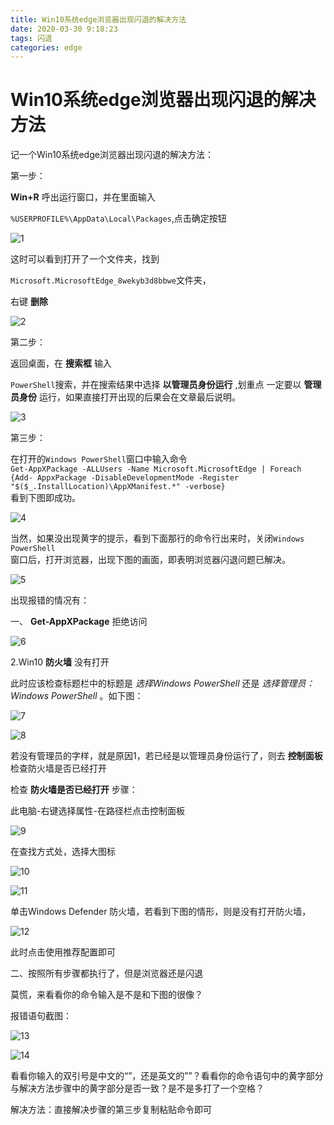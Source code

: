 ```yaml
---
title: Win10系统edge浏览器出现闪退的解决方法
date: 2020-03-30 9:18:23
tags: 闪退
categories: edge
---
```


#  Win10系统edge浏览器出现闪退的解决方法

记一个Win10系统edge浏览器出现闪退的解决方法：

第一步：

**Win+R** 呼出运行窗口，并在里面输入

`%USERPROFILE%\AppData\Local\Packages`,点击确定按钮

![1](1.png)

这时可以看到打开了一个文件夹，找到

`Microsoft.MicrosoftEdge_8wekyb3d8bbwe`文件夹，

右键 **删除**

![2](2.png)

第二步：

返回桌面，在 **搜索框** 输入

`PowerShell`搜索，并在搜索结果中选择 **以管理员身份运行** ,划重点 一定要以 **管理员身份**
运行，如果直接打开出现的后果会在文章最后说明。

![3](3.png)

第三步：

在打开的`Windows PowerShell`窗口中输入命令  
`Get-AppXPackage -ALLUsers -Name Microsoft.MicrosoftEdge | Foreach {Add-
AppxPackage -DisableDevelopmentMode -Register
"$($_.InstallLocation)\AppXManifest.*" -verbose}`  
看到下图即成功。

![4](4.png)

当然，如果没出现黄字的提示，看到下面那行的命令行出来时，关闭`Windows PowerShell`  
窗口后，打开浏览器，出现下图的画面，即表明浏览器闪退问题已解决。

![5](5.png)

出现报错的情况有：

一、 **Get-AppXPackage** 拒绝访问

![6](6.png)

 2.Win10 **防火墙** 没有打开

此时应该检查标题栏中的标题是 _选择Windows PowerShell_ 还是 _选择管理员：Windows PowerShell_ 。如下图：

![7](7.png)

![8](8-1.png)

若没有管理员的字样，就是原因1，若已经是以管理员身份运行了，则去 **控制面板** 检查防火墙是否已经打开

检查 **防火墙是否已经打开** 步骤：

此电脑-右键选择属性-在路径栏点击控制面板

![9](8.png)

在查找方式处，选择大图标

![10](9.png)

![11](10.png)

单击Windows Defender 防火墙，若看到下图的情形，则是没有打开防火墙，

![12](11.png)

此时点击使用推荐配置即可

二、按照所有步骤都执行了，但是浏览器还是闪退

莫慌，来看看你的命令输入是不是和下图的很像？

报错语句截图：

![13](12.png)

![14](13.png)

看看你输入的双引号是中文的“”，还是英文的””？看看你的命令语句中的黄字部分与解决方法步骤中的黄字部分是否一致？是不是多打了一个空格？

解决方法：直接解决步骤的第三步复制粘贴命令即可

